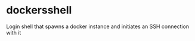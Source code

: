 dockersshell
============

Login shell that spawns a docker instance and initiates an SSH connection with it
